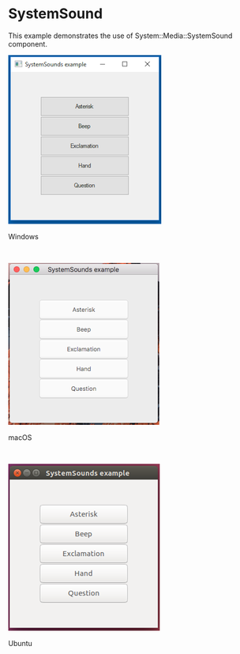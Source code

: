 # SystemSound
This example demonstrates the use of System::Media::SystemSound component.
<BR>

![GitHub Logo](../../../docs/Pictures/Examples/Forms/SystemSoundW.png)
<p align="left">Windows</p>
<BR>

![GitHub Logo](../../../docs/Pictures/Examples/Forms/SystemSoundM.png)
<p align="left">macOS</p>
<BR>

![GitHub Logo](../../../docs/Pictures/Examples/Forms/SystemSoundU.png)
<p align="left">Ubuntu</p>
<BR>
